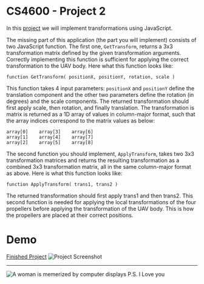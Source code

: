 # CS4600 - Project 2
In this [project](https://graphics.cs.utah.edu/courses/cs4600/fall2023/?prj=2) we will implement transformations using JavaScript.

The missing part of this application (the part you will implement) consists of two JavaScript function. The first one, `GetTransform`, returns a 3x3 transformation matrix defined by the given transformation arguments. Correctly implementing this function is sufficient for applying the correct transformation to the UAV body. Here what this function looks like:

`function GetTransform( positionX, positionY, rotation, scale )`

This function takes 4 input parameters: `positionX` and `positionY` define the translation component and the other two parameters define the rotation (in degrees) and the scale components. The returned transformation should first apply scale, then rotation, and finally translation. The transformation is matrix is returned as a 1D array of values in column-major format, such that the array indices correspond to the matrix values as below:
```
array[0] 	array[3] 	array[6]
array[1] 	array[4] 	array[7]
array[2] 	array[5] 	array[8]
```

The second function you should implement, `ApplyTransform`, takes two 3x3 transformation matrices and returns the resulting transformation as a combined 3x3 transformation matrix, all in the same column-major format as above. Here is what this function looks like:

`function ApplyTransform( trans1, trans2 )`

The returned transformation should first apply trans1 and then trans2. This second function is needed for applying the local transformations of the four propellers before applying the transformation of the UAV body. This is how the propellers are placed at their correct positions.

# Demo
[Finished Project](https://cs4600.irlqt.me/project_2/)
![Project Screenshot](https://cs4600.irlqt.me/project_2/screenshot.png "Project 2 Screenshot")

-----

![A woman is memerized by computer displays](https://cs4600.irlqt.me/project_2/saint.jpg "Patron Saint of this Repository")
P.S. I Love you
